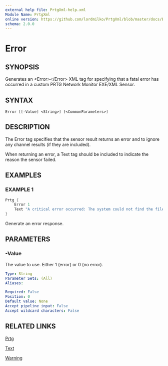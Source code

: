 ```yaml
---
external help file: PrtgXml-help.xml
Module Name: PrtgXml
online version: https://github.com/lordmilko/PrtgXml/blob/master/docs/Error.md
schema: 2.0.0
---
```


# Error

## SYNOPSIS

Generates an \<Error\>\</Error\> XML tag for specifying that a fatal error has occurred in a custom PRTG Network Monitor EXE/XML Sensor.

## SYNTAX

```
Error [[-Value] <String>] [<CommonParameters>]
```

## DESCRIPTION

The Error tag specifies that the sensor result returns an error and to ignore any channel results (if they are included).

When returning an error, a Text tag should be included to indicate the reason the sensor failed.

## EXAMPLES

### EXAMPLE 1

```powershell
Prtg {
    Error 1
    Text "A critical error occurred: The system could not find the file something.txt"
}
```

Generate an error response.

## PARAMETERS

### -Value
The value to use. Either 1 (error) or 0 (no error).

```yaml
Type: String
Parameter Sets: (All)
Aliases:

Required: False
Position: 0
Default value: None
Accept pipeline input: False
Accept wildcard characters: False
```

## RELATED LINKS

[Prtg](Prtg.md)

[Text](Text.md)

[Warning](Warning.md)